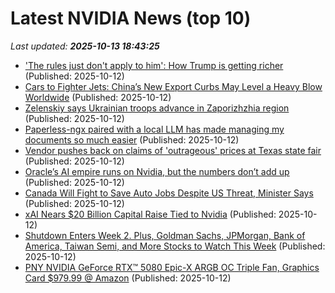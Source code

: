 # Latest NVIDIA News (top 10)
_Last updated: **2025-10-13 18:43:25**_

- ['The rules just don't apply to him': How Trump is getting richer](https://www.abc.net.au/news/2025-10-13/trump-president-wealth-family-business-crypto-four-corners/105876782) (Published: 2025-10-12)
- [Cars to Fighter Jets: China’s New Export Curbs May Level a Heavy Blow Worldwide](https://biztoc.com/x/2b4ebdcd4e2201a5) (Published: 2025-10-12)
- [Zelenskiy says Ukrainian troops advance in Zaporizhzhia region](https://biztoc.com/x/2fb72d02250e39c0) (Published: 2025-10-12)
- [Paperless-ngx paired with a local LLM has made managing my documents so much easier](https://www.xda-developers.com/paperless-ngx-with-a-local-llm-makes-managing-documents-easy/) (Published: 2025-10-12)
- [Vendor pushes back on claims of 'outrageous' prices at Texas state fair](https://biztoc.com/x/9befde9b809b0bf3) (Published: 2025-10-12)
- [Oracle’s AI empire runs on Nvidia, but the numbers don’t add up](https://biztoc.com/x/91a2f3a8f0466938) (Published: 2025-10-12)
- [Canada Will Fight to Save Auto Jobs Despite US Threat, Minister Says](https://biztoc.com/x/060f69b8ad272239) (Published: 2025-10-12)
- [xAI Nears $20 Billion Capital Raise Tied to Nvidia](https://biztoc.com/x/deed9abff64dcdf1) (Published: 2025-10-12)
- [Shutdown Enters Week 2. Plus, Goldman Sachs, JPMorgan, Bank of America, Taiwan Semi, and More Stocks to Watch This Week](https://biztoc.com/x/7a876d5ada7a529f) (Published: 2025-10-12)
- [PNY NVIDIA GeForce RTX™ 5080 Epic-X ARGB OC Triple Fan, Graphics Card $979.99 @ Amazon](https://slickdeals.net/f/18693784-pny-nvidia-geforce-rtx-5080-epic-x-argb-oc-triple-fan-graphics-card-979-99-amazon) (Published: 2025-10-12)
